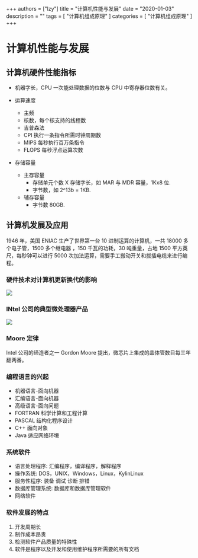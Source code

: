 +++
authors = ["lzy"]
title = "计算机性能与发展"
date = "2020-01-03"
description = ""
tags = [
    "计算机组成原理"
]
categories = [
    "计算机组成原理"
]
+++

# 计算机性能与发展

## 计算机硬件性能指标

- 机器字长，CPU 一次能处理数据的位数与 CPU 中寄存器位数有关。
- 运算速度

  - 主频
  - 核数，每个核支持的线程数
  - 吉普森法
  - CPI 执行一条指令所需时钟周期数
  - MIPS 每秒执行百万条指令
  - FLOPS 每秒浮点运算次数
- 存储容量

  - 主存容量
    - 存储单元个数 X 存储字长，如 MAR 与 MDR 容量，1Kx8 位.
    - 字节数，如 2^13b = 1KB.
  - 辅存容量
    - 字节数 80GB.

## 计算机发展及应用

1946 年，美国 ENIAC 生产了世界第一台 10 进制运算的计算机，一共 18000 多个电子管，1500 多个继电器 ，150 千瓦的功耗，30 吨重量，占地 1500 平方英尺，每秒钟可以进行 5000 次加法运算，需要手工搬动开关和拔插电缆来进行编程。

### 硬件技术对计算机更新换代的影响

![](../static/QjXJbdFGAok2CaxeuIUcLwmtnDk.png)

### INtel 公司的典型微处理器产品

![](../static/EA4qbXRS5oYp6bxH8epcqEkWnbf.png)

### Moore 定律

Intel 公司的缔造者之一 Gordon Moore 提出，微芯片上集成的晶体管数目每三年翻两番。

### 编程语言的兴起

- 机器语言-面向机器
- 汇编语言-面向机器
- 高级语言-面向问题
- FORTRAN 科学计算和工程计算
- PASCAL 结构化程序设计
- C++ 面向对象
- Java 适应网络环境

### 系统软件

- 语言处理程序: 汇编程序，编译程序，解释程序
- 操作系统: DOS，UNIX，Windows，Linux，KylinLinux
- 服务性程序: 装备 调试 诊断 排错
- 数据库管理系统: 数据库和数据库管理软件
- 网络软件

### 软件发展的特点

1. 开发周期长
2. 制作成本昂贵
3. 检测软件产品质量的特殊性
4. 软件是程序以及开发和使用维护程序所需要的所有文档
